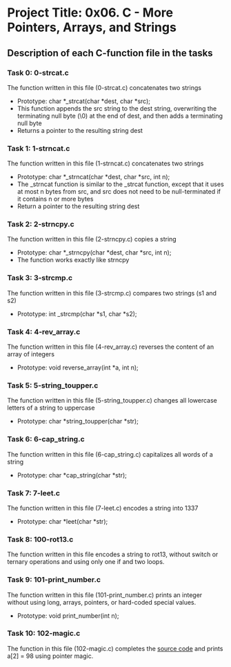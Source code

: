 # Project Title: 0x06. C - More Pointers, Arrays, and Strings

## Description of each C-function file in the tasks

### Task 0: 0-strcat.c

The function written in this file (0-strcat.c) concatenates two strings
- Prototype: char *_strcat(char *dest, char *src);
- This function appends the src string to the dest string, overwriting the terminating null byte (\0) at the end of dest, and then adds a terminating null byte
- Returns a pointer to the resulting string dest

### Task 1: 1-strncat.c

The function written in this file (1-strncat.c) concatenates two strings
- Prototype: char *_strncat(char *dest, char *src, int n);
- The _strncat function is similar to the _strcat function, except that
it uses at most n bytes from src, and src does not need to be null-terminated if it contains n or more bytes
- Return a pointer to the resulting string dest

### Task 2: 2-strncpy.c
The function written in this file (2-strncpy.c) copies a string
- Prototype: char *_strncpy(char *dest, char *src, int n);
- The function works exactly like strncpy

### Task 3: 3-strcmp.c
The function written in this file (3-strcmp.c) compares two strings (s1 and s2)
- Prototype: int _strcmp(char *s1, char *s2);

### Task 4: 4-rev_array.c
The function written in this file (4-rev_array.c) reverses the content of an array of integers
- Prototype: void reverse_array(int *a, int n);

### Task 5: 5-string_toupper.c
The function written in this file (5-string_toupper.c) changes all lowercase letters of a string to uppercase
- Prototype: char *string_toupper(char *str);

### Task 6: 6-cap_string.c
The function written in this file (6-cap_string.c) capitalizes all words of a string
- Prototype: char *cap_string(char *str);

### Task 7: 7-leet.c
The function written in this file (7-leet.c) encodes a string into 1337
- Prototype: char *leet(char *str);

### Task 8: 100-rot13.c
The function written in this file encodes a string to rot13, without switch or ternary operations and using only one if and two loops.

### Task 9: 101-print_number.c
The function written in this file (101-print_number.c) prints an integer without using long, arrays, pointers, or hard-coded special values.
- Prototype: void print_number(int n);

### Task 10: 102-magic.c
The function in this file (102-magic.c) completes the [source code](https://github.com/alx-tools/make_magic_happen/blob/master/magic.c) and prints a[2] = 98 using pointer magic.
